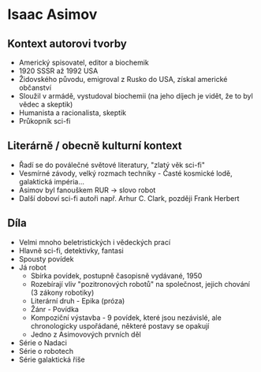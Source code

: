 # Isaac Asimov

## Kontext autorovi tvorby

- Americký spisovatel, editor a biochemik
- 1920 SSSR až 1992 USA
- Židovského původu, emigroval z Rusko do USA, získal americké občanství
- Sloužil v armádě, vystudoval biochemii (na jeho díjech je vidět, že to byl vědec a skeptik)
- Humanista a racionalista, skeptik
- Průkopník sci-fi

## Literárně / obecně kulturní kontext

- Řadí se do poválečné světové literatury, "zlatý věk sci-fi"
- Vesmírné závody, velký rozmach techniky - Časté kosmické lodě, galaktická impéria...
- Asimov byl fanouškem RUR -> slovo robot
- Další doboví sci-fi autoři např. Arhur C. Clark, později Frank Herbert

## Díla

- Velmi mnoho beletristických i vědeckých prací
- Hlavně sci-fi, detektivky, fantasi
- Spousty povídek
- Já robot
  - Sbírka povídek, postupně časopisně vydávané, 1950
  - Rozebírají vliv "pozitronových robotů" na společnost, jejich chování (3 zákony robotiky)
  - Literární druh - Epika (próza)
  - Žánr - Povídka
  - Kompoziční výstavba - 9 povídek, které jsou nezávislé, ale chronologicky uspořádané, některé postavy se opakují
  - Jedno z Asimovových prvních děl
- Série o Nadaci
- Série o robotech
- Série galaktická říše
